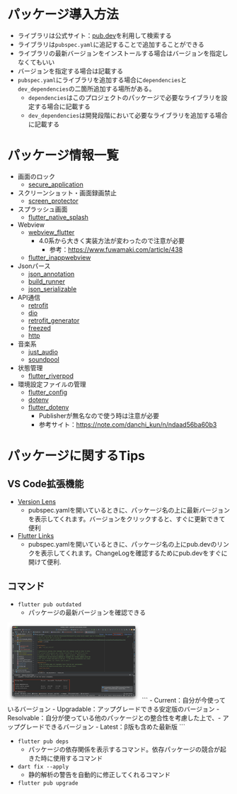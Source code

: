 # パッケージ導入方法
- ライブラリは公式サイト：[pub.dev](https://pub.dev/)を利用して検索する
- ライブラリは`pubspec.yaml`に追記することで追加することができる
- ライブラリの最新バージョンをインストールする場合はバージョンを指定しなくてもいい
- バージョンを指定する場合は記載する
- `pubspec.yaml`にライブラリを追加する場合に`dependencies`と`dev_dependencies`の二箇所追加する場所がある。
  - `dependencies`はこのプロジェクトのパッケージで必要なライブラリを設定する場合に記載する
  - `dev_dependencies`は開発段階において必要なライブラリを追加する場合に記載する

# パッケージ情報一覧
- 画面のロック
  - [secure_application](https://pub.dev/packages/secure_application)
- スクリーンショット・画面録画禁止
  - [screen_protector](https://pub.dev/packages/screen_protector)
- スプラッシュ画面
  - [flutter_native_splash](https://pub.dev/packages/flutter_native_splash)
- Webview
  - [webview_flutter](https://pub.dev/packages/webview_flutter)
    - 4.0系から大きく実装方法が変わったので注意が必要
      - 参考：https://www.fuwamaki.com/article/438
  - [flutter_inappwebview](https://pub.dev/packages/flutter_inappwebview)
- Jsonパース
  - [json_annotation](https://pub.dev/packages/json_annotation)
  - [build_runner](https://pub.dev/packages/build_runner)
  - [json_serializable](https://pub.dev/packages/json_serializable)
- API通信
  - [retrofit](https://pub.dev/packages/retrofit)
  - [dio](https://pub.dev/packages/dio)
  - [retrofit_generator](https://pub.dev/packages/retrofit_generator)
  - [freezed](https://pub.dev/packages/freezed)
  - [http](https://pub.dev/packages/http)
- 音楽系
  - [just_audio](https://pub.dev/packages/just_audio)
  - [soundpool](https://pub.dev/packages/soundpool)
- 状態管理
  - [flutter_riverpod](https://pub.dev/packages/flutter_riverpod)
- 環境設定ファイルの管理
  - [flutter_config](https://pub.dev/packages/flutter_config)
  - [dotenv](https://pub.dev/packages/dotenv/example)
  - [flutter_dotenv](https://pub.dev/packages/flutter_dotenv)
    - Publisherが無名なので使う時は注意が必要
    - 参考サイト：https://note.com/danchi_kun/n/ndaad56ba60b3


# パッケージに関するTips
## VS Code拡張機能
- [Version Lens](https://marketplace.visualstudio.com/items?itemName=pflannery.vscode-versionlens)
  - pubspec.yamlを開いているときに、パッケージ名の上に最新バージョンを表示してくれます。バージョンをクリックすると、すぐに更新できて便利
- [Flutter Links](https://marketplace.visualstudio.com/items?itemName=djbkwon.flutter-dependency-docs)
  - pubspec.yamlを開いているときに、パッケージ名の上にpub.devのリンクを表示してくれます。ChangeLogを確認するためにpub.devをすぐに開けて便利.

## コマンド
- `flutter pub outdated`
  - パッケージの最新バージョンを確認できる
<img src="/Picture/Flutter/Commnd flutter pub outdated.png" width="300">
```
- Current：自分が今使っているバージョン
- Upgradable：アップグレードできる安定版のバージョン
- Resolvable：自分が使っている他のパッケージとの整合性を考慮した上で、- アップグレードできるバージョン
- Latest：β版も含めた最新版
```

- `flutter pub deps`
  - パッケージの依存関係を表示するコマンド。依存パッケージの競合が起きた時に使用するコマンド
- `dart fix --apply`
  - 静的解析の警告を自動的に修正してくれるコマンド
- `flutter pub upgrade`
  